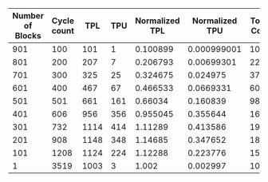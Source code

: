 | Number of Blocks | Cycle count | TPL | TPU | Normalized TPL | Normalized TPU | Total Cost | Normalized Total Cost |
| - | - | - | - | - | - | - | - |
901 |100 | 101 | 1 | 0.100899 | 0.000999001 | 103 | 0.102897 |
801 |200 | 207 | 7 | 0.206793 | 0.00699301 | 221 | 0.220779 |
701 |300 | 325 | 25 | 0.324675 | 0.024975 | 375 | 0.374625 |
601 |400 | 467 | 67 | 0.466533 | 0.0669331 | 601 | 0.6004 |
501 |501 | 661 | 161 | 0.66034 | 0.160839 | 983 | 0.982018 |
401 |606 | 956 | 356 | 0.955045 | 0.355644 | 1668 | 1.66633 |
301 |732 | 1114 | 414 | 1.11289 | 0.413586 | 1942 | 1.94006 |
201 |908 | 1148 | 348 | 1.14685 | 0.347652 | 1844 | 1.84216 |
101 |1208 | 1124 | 224 | 1.12288 | 0.223776 | 1572 | 1.57043 |
1 |3519 | 1003 | 3 | 1.002 | 0.002997 | 1009 | 1.00799 |
